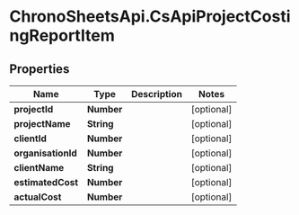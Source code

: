 # ChronoSheetsApi.CsApiProjectCostingReportItem

## Properties
Name | Type | Description | Notes
------------ | ------------- | ------------- | -------------
**projectId** | **Number** |  | [optional] 
**projectName** | **String** |  | [optional] 
**clientId** | **Number** |  | [optional] 
**organisationId** | **Number** |  | [optional] 
**clientName** | **String** |  | [optional] 
**estimatedCost** | **Number** |  | [optional] 
**actualCost** | **Number** |  | [optional] 


